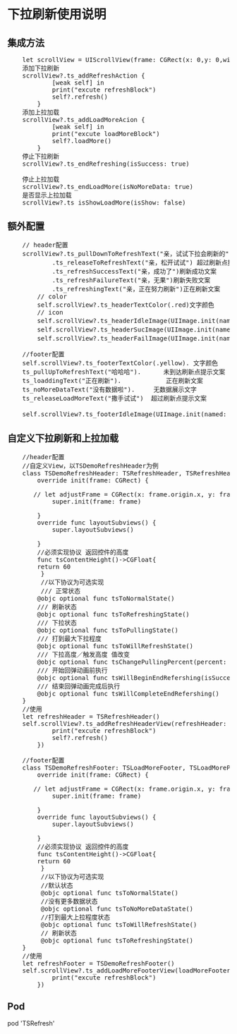 # 下拉刷新使用说明

## 集成方法
<pre>
	let scrollView = UIScrollView(frame: CGRect(x: 0,y: 0,width: 300,height: 300))
	添加下拉刷新
	scrollView?.ts_addRefreshAction {
            [weak self] in
            print("excute refreshBlock")
            self?.refresh()
        }
   	添加上拉加载 
	scrollView?.ts_addLoadMoreAcion {
            [weak self] in
            print("excute loadMoreBlock")
            self?.loadMore()
        }
   	停止下拉刷新
	scrollView?.ts_endRefreshing(isSuccess: true)
    
    停止上拉加载
	scrollView?.ts_endLoadMore(isNoMoreData: true)
   	是否显示上拉加载
	scrollView?.ts_isShowLoadMore(isShow: false)
</pre>

## 额外配置

<pre>
	// header配置
	scrollView?.ts_pullDownToRefreshText("亲，试试下拉会刷新的") 未到达刷新点提示文案
            .ts_releaseToRefreshText("亲，松开试试") 超过刷新点提示文案
            .ts_refreshSuccessText("亲，成功了")刷新成功文案
            .ts_refreshFailureText("亲，无果")刷新失败文案
            .ts_refreshingText("亲，正在努力刷新")正在刷新文案
        // color
        self.scrollView?.ts_headerTextColor(.red)文字颜色
        // icon
        self.scrollView?.ts_headerIdleImage(UIImage.init(named: "youku_refreshing")) 未到达刷新点展位图片
        self.scrollView?.ts_headerSucImage(UIImage.init(named: "youku_refreshing")) 刷新成功图片
        self.scrollView?.ts_headerFailImage(UIImage.init(named: "youku_refreshing")) 刷新失败图片
        
    //footer配置
    self.scrollView?.ts_footerTextColor(.yellow). 文字颜色
    ts_pullUpToRefreshText("哈哈哈").		未到达刷新点提示文案
    ts_loaddingText("正在刷新").			正在刷新文案
    ts_noMoreDataText("没有数据啦").		无数据展示文字
    ts_releaseLoadMoreText("撒手试试")	超过刷新点提示文案
    
    self.scrollView?.ts_footerIdleImage(UIImage.init(named: "youku_refreshing"))   未到达刷新点展位图片
</pre>

## 自定义下拉刷新和上拉加载

<pre>
	//header配置
	//自定义View，以TSDemoRefreshHeader为例
	class TSDemoRefreshHeader: TSRefreshHeader, TSRefreshHeaderProtocol 	{
		override init(frame: CGRect) {
        
       // let adjustFrame = CGRect(x: frame.origin.x, y: frame.origin.y, width: frame.size.width, height: frameHeight)
        	super.init(frame: frame)
        	
        }
        override func layoutSubviews() {
        	super.layoutSubviews()
        	
        }
        //必须实现协议 返回控件的高度
        func tsContentHeight()->CGFloat{
        return 60
    	 }
    	 //以下协议为可选实现
    	 /// 正常状态
	    @objc optional func tsToNormalState()
	    /// 刷新状态
	    @objc optional func tsToRefreshingState()
	    /// 下拉状态
	    @objc optional func tsToPullingState()
	    /// 打到最大下拉程度
	    @objc optional func tsToWillRefreshState()
	    /// 下拉高度／触发高度 值改变
	    @objc optional func tsChangePullingPercent(percent: CGFloat)
	    /// 开始回弹动画前执行
	    @objc optional func tsWillBeginEndRefershing(isSuccess: Bool)
	    /// 结束回弹动画完成后执行
	    @objc optional func tsWillCompleteEndRefershing()
	}
	//使用
	let refreshHeader = TSRefreshHeader()
	self.scrollView?.ts_addRefreshHeaderView(refreshHeader: refreshHeader, refreshBlock: { [weak self] in
            print("excute refreshBlock")
            self?.refresh()
        })
	
	//footer配置	
	class TSDemoRefreshFooter: TSLoadMoreFooter, TSLoadMoreProtocol 	{
		override init(frame: CGRect) {
        
       // let adjustFrame = CGRect(x: frame.origin.x, y: frame.origin.y, width: frame.size.width, height: frameHeight)
        	super.init(frame: frame)
        	
        }
        override func layoutSubviews() {
        	super.layoutSubviews()
        	
        }
        //必须实现协议 返回控件的高度
        func tsContentHeight()->CGFloat{
        return 60
    	 }
    	 //以下协议为可选实现
    	 //默认状态
    	 @objc optional func tsToNormalState()
    	 //没有更多数据状态
    	 @objc optional func tsToNoMoreDataState()
    	 //打到最大上拉程度状态
    	 @objc optional func tsToWillRefreshState()
    	 // 刷新状态
    	 @objc optional func tsToRefreshingState()
	}
	//使用
    let refreshFooter = TSDemoRefreshFooter()
    self.scrollView?.ts_addLoadMoreFooterView(loadMoreFooter: refreshFooter, loadMoreBlock: { [weak self] in
            print("excute refreshBlock")
        })
</pre>
## Pod
pod 'TSRefresh'
